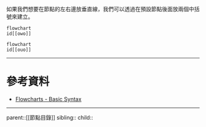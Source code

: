 如果我們想要在節點的左右邊放垂直線，我們可以透過在預設節點後面放兩個中括號來建立。
```Mermaid
flowchart
id[[owo]]
```
```mermaid
flowchart
id[[ouo]]
```
- - -
# 參考資料
- [Flowcharts - Basic Syntax](https://mermaid.js.org/syntax/flowchart.html)
- - -
parent::[[節點目錄]]
sibling::
child::
